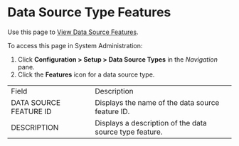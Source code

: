 # Data Source Type Features

<div class="use">

Use this page to [View Data Source
Features](../Use_Cases/ViewDataSourceTypesFeatures.htm).

</div>

To access this page in System Administration:

1.  Click **Configuration \> Setup \> Data Source Types** in the
    *Navigation* pane.
2.  Click the **Features** icon for a data source
type.

|                        |                                                         |
| ---------------------- | ------------------------------------------------------- |
| Field                  | Description                                             |
| DATA SOURCE FEATURE ID | Displays the name of the data source feature ID.        |
| DESCRIPTION            | Displays a description of the data source type feature. |
